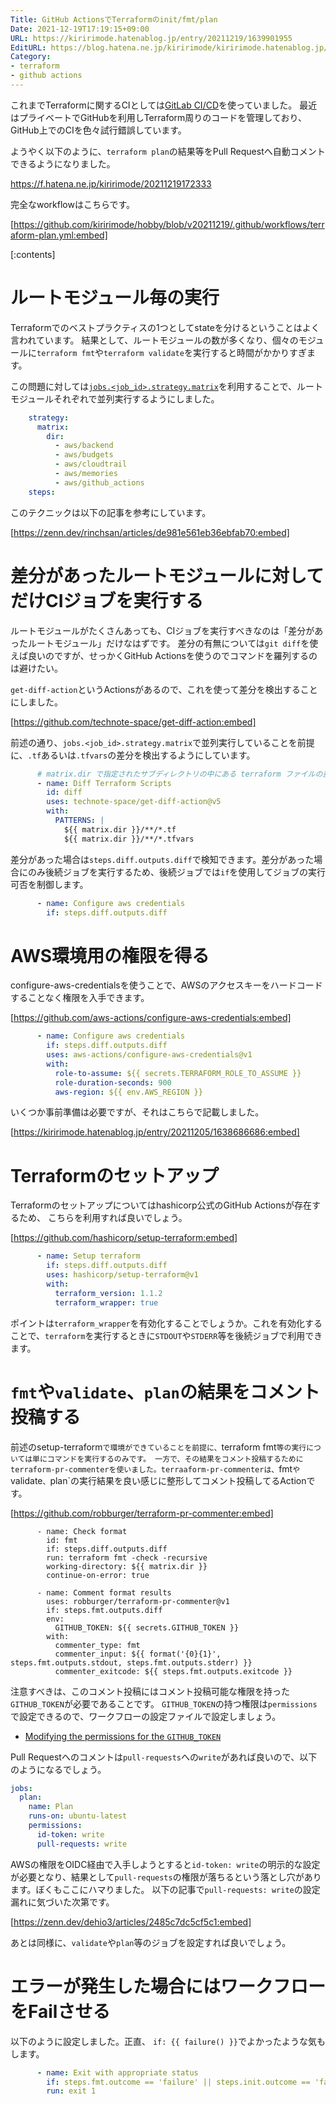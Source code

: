 ```yaml
---
Title: GitHub ActionsでTerraformのinit/fmt/plan
Date: 2021-12-19T17:19:15+09:00
URL: https://kiririmode.hatenablog.jp/entry/20211219/1639901955
EditURL: https://blog.hatena.ne.jp/kiririmode/kiririmode.hatenablog.jp/atom/entry/13574176438044239245
Category:
- terraform
- github actions
---
```


これまでTerraformに関するCIとしては[GitLab CI/CD](https://docs.gitlab.com/ee/ci/)を使っていました。
最近はプライベートでGitHubを利用しTerraform周りのコードを管理しており、GitHub上でのCIを色々試行錯誤しています。

ようやく以下のように、`terraform plan`の結果等をPull Requestへ自動コメントできるようになりました。

https://f.hatena.ne.jp/kiririmode/20211219172333

完全なworkflowはこちらです。

[https://github.com/kiririmode/hobby/blob/v20211219/.github/workflows/terraform-plan.yml:embed]

[:contents]

# ルートモジュール毎の実行

Terraformでのベストプラクティスの1つとしてstateを分けるということはよく言われています。
結果として、ルートモジュールの数が多くなり、個々のモジュールに`terraform fmt`や`terraform validate`を実行すると時間がかかりすぎます。

この問題に対しては[`jobs.<job_id>.strategy.matrix`](https://docs.github.com/ja/actions/learn-github-actions/workflow-syntax-for-github-actions#)を利用することで、ルートモジュールそれぞれで並列実行するようにしました。

```yaml
    strategy:
      matrix:
        dir:
          - aws/backend
          - aws/budgets
          - aws/cloudtrail
          - aws/memories
          - aws/github_actions
    steps:
```

このテクニックは以下の記事を参考にしています。

[https://zenn.dev/rinchsan/articles/de981e561eb36ebfab70:embed]

# 差分があったルートモジュールに対してだけCIジョブを実行する

ルートモジュールがたくさんあっても、CIジョブを実行すべきなのは「差分があったルートモジュール」だけなはずです。
差分の有無については`git diff`を使えば良いのですが、せっかくGitHub Actionsを使うのでコマンドを羅列するのは避けたい。

`get-diff-action`というActionsがあるので、これを使って差分を検出することにしました。

[https://github.com/technote-space/get-diff-action:embed]

前述の通り、`jobs.<job_id>.strategy.matrix`で並列実行していることを前提に、`.tf`あるいは`.tfvars`の差分を検出するようにしています。

```yaml
      # matrix.dir で指定されたサブディレクトリの中にある terraform ファイルの差分を確認する
      - name: Diff Terraform Scripts
        id: diff
        uses: technote-space/get-diff-action@v5
        with:
          PATTERNS: |
            ${{ matrix.dir }}/**/*.tf
            ${{ matrix.dir }}/**/*.tfvars
```

差分があった場合は`steps.diff.outputs.diff`で検知できます。差分があった場合にのみ後続ジョブを実行するため、後続ジョブでは`if`を使用してジョブの実行可否を制御します。

```yaml
      - name: Configure aws credentials
        if: steps.diff.outputs.diff
```

# AWS環境用の権限を得る

configure-aws-credentialsを使うことで、AWSのアクセスキーをハードコードすることなく権限を入手できます。

[https://github.com/aws-actions/configure-aws-credentials:embed]

```yaml
      - name: Configure aws credentials
        if: steps.diff.outputs.diff
        uses: aws-actions/configure-aws-credentials@v1
        with:
          role-to-assume: ${{ secrets.TERRAFORM_ROLE_TO_ASSUME }}
          role-duration-seconds: 900
          aws-region: ${{ env.AWS_REGION }}
```

いくつか事前準備は必要ですが、それはこちらで記載しました。

[https://kiririmode.hatenablog.jp/entry/20211205/1638686686:embed]

# Terraformのセットアップ

Terraformのセットアップについてはhashicorp公式のGitHub Actionsが存在するため、
こちらを利用すれば良いでしょう。

[https://github.com/hashicorp/setup-terraform:embed]

```yaml
      - name: Setup terraform
        if: steps.diff.outputs.diff
        uses: hashicorp/setup-terraform@v1
        with:
          terraform_version: 1.1.2
          terraform_wrapper: true
```

ポイントは`terraform_wrapper`を有効化することでしょうか。これを有効化することで、`terraform`を実行するときに`STDOUT`や`STDERR`等を後続ジョブで利用できます。

# `fmt`や`validate`、`plan`の結果をコメント投稿する

前述のsetup-terraform`で環境ができていることを前提に、`terraform fmt`等の実行については単にコマンドを実行するのみです。
一方で、その結果をコメント投稿するためにterraform-pr-commenterを使いました。terraaform-pr-commenterは、`fmt`や`validate`、`plan`の実行結果を良い感じに整形してコメント投稿してるActionです。

[https://github.com/robburger/terraform-pr-commenter:embed]

```
      - name: Check format
        id: fmt
        if: steps.diff.outputs.diff
        run: terraform fmt -check -recursive
        working-directory: ${{ matrix.dir }}
        continue-on-error: true

      - name: Comment format results
        uses: robburger/terraform-pr-commenter@v1
        if: steps.fmt.outputs.diff
        env:
          GITHUB_TOKEN: ${{ secrets.GITHUB_TOKEN }}
        with:
          commenter_type: fmt
          commenter_input: ${{ format('{0}{1}', steps.fmt.outputs.stdout, steps.fmt.outputs.stderr) }}
          commenter_exitcode: ${{ steps.fmt.outputs.exitcode }}
```

注意すべきは、このコメント投稿にはコメント投稿可能な権限を持った`GITHUB_TOKEN`が必要であることです。
`GITHUB_TOKEN`の持つ権限は`permissions`で設定できるので、ワークフローの設定ファイルで設定しましょう。

- [Modifying the permissions for the `GITHUB_TOKEN`](https://docs.github.com/ja/actions/security-guides/automatic-token-authentication#modifying-the-permissions-for-the-github_token)

Pull Requestへのコメントは`pull-requests`への`write`があれば良いので、以下のようになるでしょう。

```yaml
jobs:
  plan:
    name: Plan
    runs-on: ubuntu-latest
    permissions:
      id-token: write
      pull-requests: write
```

AWSの権限をOIDC経由で入手しようとすると`id-token: write`の明示的な設定が必要となり、結果として`pull-requests`の権限が落ちるという落とし穴があります。ぼくもここにハマりました。
以下の記事で`pull-requests: write`の設定漏れに気づいた次第です。

[https://zenn.dev/dehio3/articles/2485c7dc5cf5c1:embed]

あとは同様に、`validate`や`plan`等のジョブを設定すれば良いでしょう。

# エラーが発生した場合にはワークフローをFailさせる

以下のように設定しました。正直、 `if: {{ failure() }}`でよかったような気もします。

```yaml
      - name: Exit with appropriate status
        if: steps.fmt.outcome == 'failure' || steps.init.outcome == 'failure' || steps.validate.outcome == 'failure' || steps.plan.outcome == 'failure'
        run: exit 1
```
